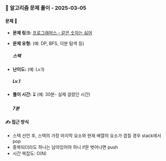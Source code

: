 ### 📝 알고리즘 문제 풀이 - 2025-03-05

#### 문제 📖

- **문제 링크:** [프로그래머스 - 같은 숫자는 싫어](https://school.programmers.co.kr/learn/courses/30/lessons/12906?language=javascript)

- **문제 유형:** (예: DP, BFS, 이분 탐색 등)

  ##### 스택

- **난이도:** (예: Lv.1)

  ##### Lv.1

- **풀이 시간:** ⏳ (예: 30분- 실제 걸렸던 시간)
  ##### 7분

#### ✍ 접근 방식

- 스택 선언 후, 스택의 가장 마지막 요소와 현재 배열의 요소가 겹칠 경우 stack에서 pop
- 중복되더라도 하나는 남아있어야 하니 if문 벗어나면 push
- 시간 복잡도: O(N)
